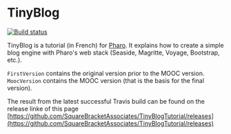 # TinyBlog

[![Build status][badge]][travis]

TinyBlog is a tutorial (in French) for [Pharo](www.pharo.org).
It explains how to create a simple blog engine with Pharo's web stack (Seaside, Magritte, Voyage, Bootstrap, etc.).

`FirstVersion` contains the original version prior to the MOOC version.
`MoocVersion` contains the MOOC version (that is the basis for the final version).

[travis]: https://travis-ci.org/SquareBracketAssociates/TinyBlogTutorial
[badge]: https://travis-ci.org/SquareBracketAssociates/TinyBlogTutorial.svg?branch=master

The result from the latest successful Travis build can be found on the release linke of this page
[https://github.com/SquareBracketAssociates/TinyBlogTutorial/releases](https://github.com/SquareBracketAssociates/TinyBlogTutorial/releases)
